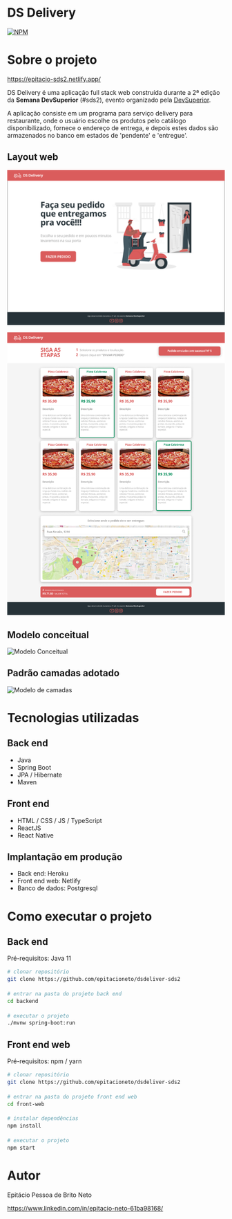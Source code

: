 # DS Delivery
[![NPM](https://img.shields.io/badge/License-MIT-red.svg)](https://github.com/epitacioneto/dsdeliver-sds2/blob/main/LICENSE)

# Sobre o projeto

https://epitacio-sds2.netlify.app/

DS Delivery é uma aplicação full stack web construída durante a 2ª edição da **Semana DevSuperior** (#sds2), evento organizado pela [DevSuperior](https://devsuperior.com.br "Site da DevSuperior").

A aplicação consiste em um programa para serviço delivery para restaurante, onde o usuário escolhe os produtos pelo catálogo disponibilizado, fornece o endereço de entrega, e depois estes dados são armazenados no banco em estados de 'pendente' e 'entregue'.

## Layout web
![Web 1](https://github.com/epitacioneto/assets/blob/main/HOME%20DELIVERY.png)

![Web 2](https://github.com/epitacioneto/assets/blob/main/SELECIONAR%20PRODUTOS.png)

## Modelo conceitual
![Modelo Conceitual](https://github.com/devsuperior/sds2/blob/master/assets/modelo-conceitual.png)

## Padrão camadas adotado

![Modelo de camadas](https://github.com/devsuperior/sds2/blob/master/assets/camadas.png)

# Tecnologias utilizadas
## Back end
- Java
- Spring Boot
- JPA / Hibernate
- Maven
## Front end
- HTML / CSS / JS / TypeScript
- ReactJS
- React Native
## Implantação em produção
- Back end: Heroku
- Front end web: Netlify
- Banco de dados: Postgresql

# Como executar o projeto

## Back end
Pré-requisitos: Java 11

```bash
# clonar repositório
git clone https://github.com/epitacioneto/dsdeliver-sds2

# entrar na pasta do projeto back end
cd backend

# executar o projeto
./mvnw spring-boot:run
```

## Front end web
Pré-requisitos: npm / yarn

```bash
# clonar repositório
git clone https://github.com/epitacioneto/dsdeliver-sds2

# entrar na pasta do projeto front end web
cd front-web

# instalar dependências
npm install

# executar o projeto
npm start
```

# Autor

Epitácio Pessoa de Brito Neto

https://www.linkedin.com/in/epitacio-neto-61ba98168/
